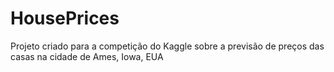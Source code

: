 # HousePrices
Projeto criado para a competição do Kaggle sobre a previsão de preços das casas na cidade de Ames, Iowa, EUA
